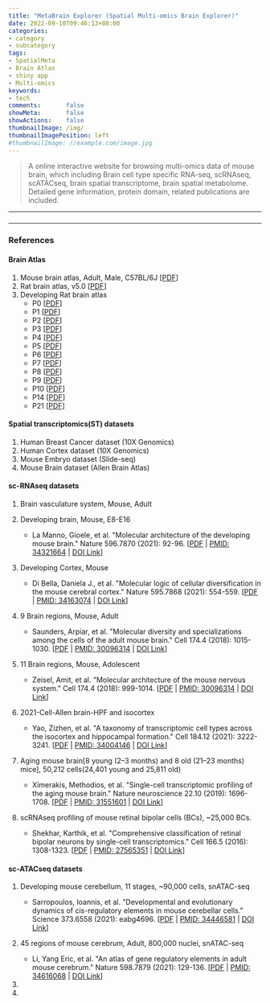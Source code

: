 ```yaml
---
title: "MetaBrain Explorer (Spatial Multi-omics Brain Explorer)"
date: 2022-09-10T09:46:13+08:00
categories:
- category
- subcategory
tags:
- SpatialMeta
- Brain Atlas
- shiny app
- Multi-omics
keywords:
- tech
comments:       false
showMeta:       false
showActions:    false
thumbnailImage: /img/
thumbnailImagePosition: left
#thumbnailImage: //example.com/image.jpg
---
```


> A online interactive website for browsing multi-omics data of mouse brain, which including Brain cell type specific RNA-seq, scRNAseq, scATACseq, brain spatial transcriptome, brain spatial metabolome. Detailed gene information, protein domain, related publications are included.

<!--more-->

---
### 




---
### References

#### Brain Atlas
1. Mouse brain atlas, Adult, Male, C57BL/6J [[PDF](https://pkueducn-my.sharepoint.com/:b:/g/personal/lijun0705_pku_edu_cn/EU52M0jlmw5JmAPEhyOf6i0B2AOQIwNkJFjv5Prfu9pGYw?e=7dCyUM)]
2. Rat brain atlas, v5.0 [[PDF](https://pkueducn-my.sharepoint.com/:b:/g/personal/lijun0705_pku_edu_cn/EbWQDRv7medPs__yyEA4R2QB6PzbYR70OATcisI0JwHtyw?e=keYTc6)]
3. Developing Rat brain atlas
    - P0 [[PDF](https://pkueducn-my.sharepoint.com/:b:/g/personal/lijun0705_pku_edu_cn/EagOjukPClpDoqnaxN13FfwBrpbg0tH4iZwfrPlRUdhK6w?e=f56v6G)]
    - P1 [[PDF](https://pkueducn-my.sharepoint.com/:b:/g/personal/lijun0705_pku_edu_cn/EbTarUI2xntFhbdX7YmX_NEB1n6Kkd2xkiIuFT4PNUbqbg?e=wvc1S5)]
    - P2 [[PDF](https://pkueducn-my.sharepoint.com/:b:/g/personal/lijun0705_pku_edu_cn/EbMWu7I28IpGvAT01OYLjbsBHBlZZ7Bsi7WtSHqE643LTw?e=4NUAS8)]
    - P3 [[PDF](https://pkueducn-my.sharepoint.com/:b:/g/personal/lijun0705_pku_edu_cn/EZxNQZqdgQ1KkStayyZs8ysBU1zQVfpcE-5Dl2X1OcQZGQ?e=vCOYle)]
    - P4 [[PDF](https://pkueducn-my.sharepoint.com/:b:/g/personal/lijun0705_pku_edu_cn/EcCAnuEVF9lLl2LB3gi7qo4B11uXXUfavtWcfxwE-iF65Q?e=6oO3x2)]
    - P5 [[PDF](https://pkueducn-my.sharepoint.com/:b:/g/personal/lijun0705_pku_edu_cn/EX36QZBjaaVOh8-N3DXbECkBLavk7nfeQdGw3y5T38TYYw?e=lbQI6P)]
    - P6 [[PDF](https://pkueducn-my.sharepoint.com/:b:/g/personal/lijun0705_pku_edu_cn/EQ1EF2tXXZ9Bg2ekW-jnwCYBhWdQPbJzzacAh9F_6MowVQ?e=JhuiRR)]
    - P7 [[PDF](https://pkueducn-my.sharepoint.com/:b:/g/personal/lijun0705_pku_edu_cn/EX6U5BcjxTVPkvOn4t2KFqMBxSxaIWoN0NMpRhrGRiGboQ?e=Cfy22R)]
    - P8 [[PDF](https://pkueducn-my.sharepoint.com/:b:/g/personal/lijun0705_pku_edu_cn/EdhdOc14g7hLiVM3mEA_pfcBHHLofFozJk5ZW9MXf4aE8A?e=ivzZsU)]
    - P9 [[PDF](https://pkueducn-my.sharepoint.com/:b:/g/personal/lijun0705_pku_edu_cn/Ee_JVj4f8vRDoq-_qDEW2NEBFhmzQnN7IWw9TYF929WRog?e=Ntj91d)]
    - P10 [[PDF](https://pkueducn-my.sharepoint.com/:b:/g/personal/lijun0705_pku_edu_cn/EaCJEEmuUddKvMckzO4NVdoBdN1rJhRmzDEL751r2-TI_Q?e=8b4H2Q)]
    - P14 [[PDF](https://pkueducn-my.sharepoint.com/:b:/g/personal/lijun0705_pku_edu_cn/Eb7Hx2y17whHqWo-3LDpzskBlrlKEHgmhZrFZsxxRAkFLg?e=KiRo6X)]
    - P21 [[PDF](https://pkueducn-my.sharepoint.com/:b:/g/personal/lijun0705_pku_edu_cn/EUrRbywsZitCtGdFFJwxzSYBo1iHl4GMrssRxiOyOVh3Tw?e=2kVpHJ)]



#### Spatial transcriptomics(ST) datasets
1. Human Breast Cancer dataset (10X Genomics)
2. Human Cortex dataset (10X Genomics)
3. Mouse Embryo dataset (Slide-seq)
4. Mouse Brain dataset (Allen Brain Atlas)




#### sc-RNAseq datasets
1. Brain vasculature system, Mouse, Adult

2. Developing brain, Mouse, E8-E16
    - La Manno, Gioele, et al. "Molecular architecture of the developing mouse brain." Nature 596.7870 (2021): 92-96. [[PDF](https://pkueducn-my.sharepoint.com/:b:/g/personal/lijun0705_pku_edu_cn/EUys66UY2qJGrmdAzz2Q_l0B1lq3s6cBZydWt1O7W9TG_A?e=uvgDRR) | [PMID: 34321664](https://pubmed.ncbi.nlm.nih.gov/34321664/) | [DOI Link](https://doi.org/10.1038/s41586-021-03775-x)]
    
3. Developing Cortex, Mouse
    - Di Bella, Daniela J., et al. "Molecular logic of cellular diversification in the mouse cerebral cortex." Nature 595.7868 (2021): 554-559. [[PDF](https://pkueducn-my.sharepoint.com/:b:/g/personal/lijun0705_pku_edu_cn/Ee9YuhYUo8FFr_-fQcssEpUBUktL_0LyZHg7VO2cPcJ4oA?e=4S1tdf) | [PMID: 34163074](https://pubmed.ncbi.nlm.nih.gov/34163074/) | [DOI Link](https://doi.org/10.1038/s41586-021-03670-5)]

4. 9 Brain regions, Mouse, Adult
    - Saunders, Arpiar, et al. "Molecular diversity and specializations among the cells of the adult mouse brain." Cell 174.4 (2018): 1015-1030. [[PDF](https://pkueducn-my.sharepoint.com/:b:/g/personal/lijun0705_pku_edu_cn/EVT_hw8h5ytHqq_nYYXs6h4BRA4zP-M5wc95_U1yL6QuPQ?e=qL8Jvo) | [PMID: 30096314](https://pubmed.ncbi.nlm.nih.gov/30096314/) | [DOI Link](https://doi.org/10.1016/j.cell.2018.06.021)]
    
5. 11 Brain regions, Mouse, Adolescent
    - Zeisel, Amit, et al. "Molecular architecture of the mouse nervous system." Cell 174.4 (2018): 999-1014. [[PDF](https://pkueducn-my.sharepoint.com/:b:/g/personal/lijun0705_pku_edu_cn/EXEbgkfQHcVNuhio5-wW7HYByv9j2zBGk4ILN9wXdx_a9w?e=8d8gS8) | [PMID: 30096314](https://pubmed.ncbi.nlm.nih.gov/30096314/) | [DOI Link](https://doi.org/10.1016/j.cell.2018.06.021)]
    
6. 2021-Cell-Allen brain-HPF and isocortex
    - Yao, Zizhen, et al. "A taxonomy of transcriptomic cell types across the isocortex and hippocampal formation." Cell 184.12 (2021): 3222-3241. [[PDF](https://pkueducn-my.sharepoint.com/:b:/g/personal/lijun0705_pku_edu_cn/EddKYAm5NjVItXKLm10hTZ0BlCrXE8Bi_8y_RilmbW1zPw?e=0SEVUi) | [PMID: 34004146](https://pubmed.ncbi.nlm.nih.gov/34004146/) | [DOI Link](https://doi.org/10.1016/j.cell.2021.04.021)]
    
7. Aging mouse brain[8 young
(2–3 months) and 8 old (21–23 months) mice], 50,212 cells(24,401 young and 25,811 old)
    - Ximerakis, Methodios, et al. "Single-cell transcriptomic profiling of the aging mouse brain." Nature neuroscience 22.10 (2019): 1696-1708. [[PDF](https://pkueducn-my.sharepoint.com/:b:/g/personal/lijun0705_pku_edu_cn/Edtqg9wHakdIkCrjC3W75doBS3ezijbDgNali9M1tWc_Nw?e=XLpADE) | [PMID: 31551601](https://pubmed.ncbi.nlm.nih.gov/31551601/) | [DOI Link](https://doi.org/10.1038/s41593-019-0491-3)]

8. scRNAseq profiling of mouse retinal bipolar cells (BCs), ~25,000 BCs.
    - Shekhar, Karthik, et al. "Comprehensive classification of retinal bipolar neurons by single-cell transcriptomics." Cell 166.5 (2016): 1308-1323. [[PDF]() | [PMID: 27565351](https://pubmed.ncbi.nlm.nih.gov/27565351/) | [DOI Link](https://doi.org/10.1016/j.cell.2016.07.054)]


#### sc-ATACseq datasets
1. Developing mouse cerebellum, 11 stages, ~90,000 cells, snATAC-seq 
    - Sarropoulos, Ioannis, et al. "Developmental and evolutionary dynamics of cis-regulatory elements in mouse cerebellar cells." Science 373.6558 (2021): eabg4696. [[PDF](https://www.ncbi.nlm.nih.gov/pmc/articles/PMC7611596/pdf/EMS132835.pdf) | [PMID: 34446581](https://pubmed.ncbi.nlm.nih.gov/34446581/) | [DOI Link](https://doi.org/10.1126/science.abg4696)]
    
2. 45 regions of mouse cerebrum, Adult, 800,000 nuclei, snATAC-seq 
    - Li, Yang Eric, et al. "An atlas of gene regulatory elements in adult mouse cerebrum." Nature 598.7879 (2021): 129-136. [[PDF](https://www.ncbi.nlm.nih.gov/pmc/articles/PMC8494637/pdf/41586_2021_Article_3604.pdf) | [PMID: 34616068](https://pubmed.ncbi.nlm.nih.gov/34616068/) | [DOI Link](https://doi.org/10.1038/s41586-021-03604-1)]
3. 
4. 
